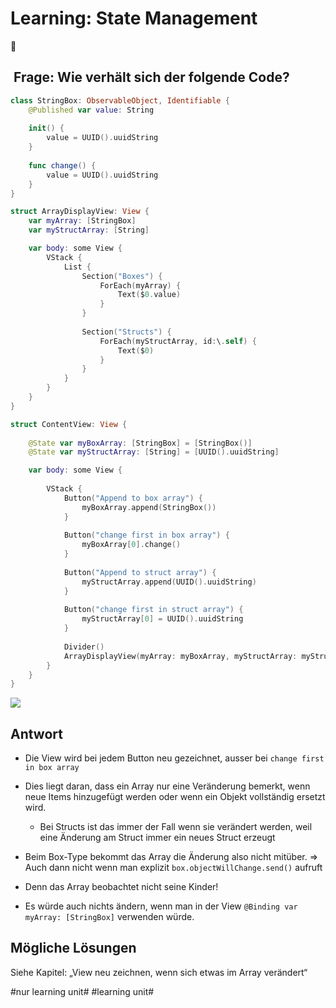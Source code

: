 # Learning: State Management
🧠

##  Frage: Wie verhält sich der folgende Code?

```swift
class StringBox: ObservableObject, Identifiable {
    @Published var value: String
    
    init() {
        value = UUID().uuidString
    }
    
    func change() {
        value = UUID().uuidString
    }
}

struct ArrayDisplayView: View {
    var myArray: [StringBox]
    var myStructArray: [String]

    var body: some View {
        VStack {
            List {
                Section("Boxes") {
                    ForEach(myArray) {
                        Text($0.value)
                    }
                }
               
                Section("Structs") {
                    ForEach(myStructArray, id:\.self) {
                        Text($0)
                    }
                }
            }
        }
    }
}

struct ContentView: View {
    
    @State var myBoxArray: [StringBox] = [StringBox()]
    @State var myStructArray: [String] = [UUID().uuidString]

    var body: some View {
        
        VStack {
            Button("Append to box array") {
                myBoxArray.append(StringBox())
            }
            
            Button("change first in box array") {
                myBoxArray[0].change()
            }
            
            Button("Append to struct array") {
                myStructArray.append(UUID().uuidString)
            }
            
            Button("change first in struct array") {
                myStructArray[0] = UUID().uuidString
            }
            
            Divider()
            ArrayDisplayView(myArray: myBoxArray, myStructArray: myStructArray)
        }
    }
}
```

![][image-1]

## Antwort

- Die View wird bei jedem Button neu gezeichnet, ausser bei `change first in box array`

- Dies liegt daran, dass ein Array nur eine Veränderung bemerkt, wenn neue Items hinzugefügt werden oder wenn ein Objekt vollständig ersetzt wird. 
	- Bei Structs ist das immer der Fall wenn sie verändert werden, weil eine Änderung am Struct immer ein neues Struct erzeugt
- Beim Box-Type bekommt das Array die Änderung also nicht mitüber. =\> Auch dann nicht wenn man explizit `box.objectWillChange.send()` aufruft
- Denn das Array beobachtet nicht seine Kinder!
- Es würde auch nichts ändern, wenn man in der View `@Binding var myArray: [StringBox]` verwenden würde.

## Mögliche Lösungen

Siehe Kapitel: „View neu zeichnen, wenn sich etwas im Array verändert“

[image-1]:	assets/Bildschirm%C2%ADfoto%202023-03-04%20um%2010.56.48.png

#nur learning unit# #learning unit#